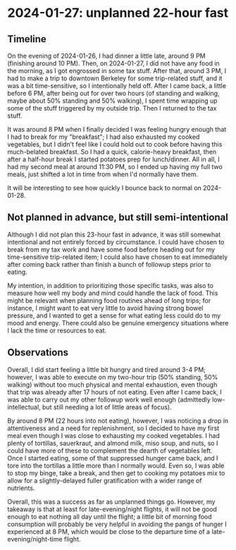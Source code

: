 # 2024-01-27: unplanned 22-hour fast

## Timeline

On the evening of 2024-01-26, I had dinner a little late, around 9 PM
(finishing around 10 PM). Then, on 2024-01-27, I did not have any food
in the morning, as I got engrossed in some tax stuff. After that,
around 3 PM, I had to make a trip to downtown Berkeley for some
trip-related stuff, and it was a bit time-sensitive, so I
intentionally held off. After I came back, a little before 6 PM, after
being out for over two hours (of standing and walking, maybe about 50%
standing and 50% walking), I spent time wrapping up some of the stuff
triggered by my outside trip. Then I returned to the tax stuff.

It was around 8 PM when I finally decided I was feeling hungry enough
that I had to break for my "breakfast"; I had also exhausted my cooked
vegetables, but I didn't feel like I could hold out to cook before
having this much-belated breakfast. So I had a quick, calorie-heavy
breakfast, then after a half-hour break I started potatoes prep for
lunch/dinner. All in all, I had my second meal at around 11:30 PM, so
I ended up having my full two meals, just shifted a lot in time from
when I'd normally have them.

It will be interesting to see how quickly I bounce back to normal on
2024-01-28.

## Not planned in advance, but still semi-intentional

Although I did not plan this 23-hour fast in advance, it was still
somewhat intentional and not entirely forced by circumstance. I could
have chosen to break from my tax work and have some food before
heading out for my time-sensitive trip-related item; I could also have
chosen to eat immediately after coming back rather than finish a bunch
of followup steps prior to eating.

My intention, in addition to prioritizing those specific tasks, was
also to measure how well my body and mind could handle the lack of
food. This might be relevant when planning food routines ahead of long
trips; for instance, I might want to eat very little to avoid having
strong bowel pressure, and I wanted to get a sense for what eating
less could do to my mood and energy. There could also be genuine
emergency situations where I lack the time or resources to eat.

## Observations

Overall, I did start feeling a little bit hungry and tired around 3-4
PM; however, I was able to execute on my two-hour trip (50% standing,
50% walking) without too much physical and mental exhaustion, even
though that trip was already after 17 hours of not eating. Even after
I came back, I was able to carry out my other followup work well
enough (admittedly low-intellectual, but still needing a lot of little
areas of focus).

By around 8 PM (22 hours into not eating), however, I was noticing a
drop in attentiveness and a need for replenishment, so I decided to
have my first meal even though I was close to exhausting my cooked
vegetables. I had plenty of tortillas, sauerkraut, and almond milk,
miso soup, and nuts, so I could have more of these to complement the
dearth of vegetables left. Once I started eating, some of that
suppressed hunger came back, and I tore into the tortillas a little
more than I normally would. Even so, I was able to stop my binge, take
a break, and then get to cooking my potatoes mix to allow for a
slightly-delayed fuller gratification with a wider range of nutrients.

Overall, this was a success as far as unplanned things go. However, my
takeaway is that at least for late-evening/night flights, it will not
be good enough to eat nothing all day until the flight; a little bit
of morning food consumption will probably be very helpful in avoiding
the pangs of hunger I experienced at 8 PM, which would be close to the
departure time of a late-evening/night-time flight.
